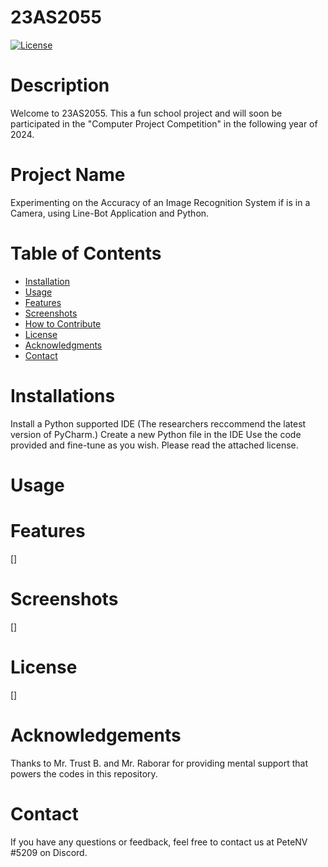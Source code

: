 # 23AS2055
[![License](https://img.shields.io/badge/License-MIT-blue.svg)](https://github.com/PeteNV/24AS2055/blob/main/LICENSE)

# Description
Welcome to 23AS2055. This a fun school project and will soon be participated in the "Computer Project Competition" in the following year of 2024. 


# Project Name
Experimenting on the Accuracy of an Image Recognition System if is in a Camera, using Line-Bot Application and Python.

# Table of Contents

- [Installation](#installation)
- [Usage](#usage)
- [Features](#features)
- [Screenshots](#screenshots)
- [How to Contribute](#how-to-contribute)
- [License](#license)
- [Acknowledgments](#acknowledgments)
- [Contact](#contact)

# Installations
Install a Python supported IDE (The researchers reccommend the latest version of PyCharm.)
Create a new Python file in the IDE
Use the code provided and fine-tune as you wish. Please read the attached license.



# Usage


# Features
[]

# Screenshots
[]

# License
[]

# Acknowledgements
Thanks to Mr. Trust B. and Mr. Raborar for providing mental support that powers the codes in this repository.


# Contact
If you have any questions or feedback, feel free to contact us at PeteNV #5209 on Discord.
